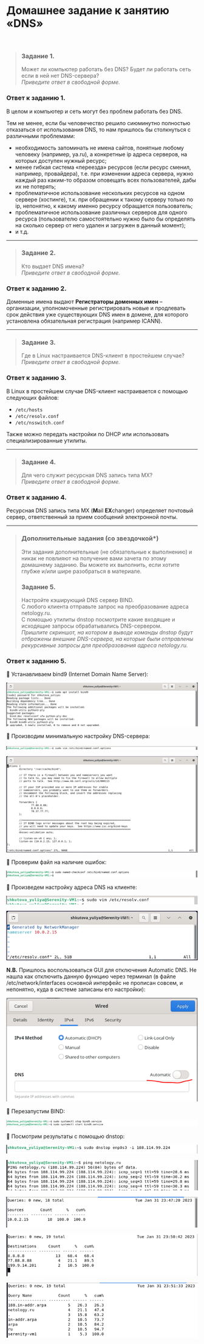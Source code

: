 # Домашнее задание к занятию «DNS»
<br>

> ### Задание 1.
> Может ли компьютер работать без DNS? Будет ли работать сеть если в ней нет DNS-сервера?  
> *Приведите ответ в свободной форме.*
>
### Ответ к заданию 1.
В целом и компьютер и сеть могут без проблем работать без DNS.

Тем не менее, если бы человечество решило сиюминутно полностью отказаться от использования DNS, то нам пришлось бы столкнуться с различными проблемами:
*	необходимость запоминать не имена сайтов, понятные любому человеку (например, ya.ru), а конкретные ip адреса серверов, на которых доступен нужный ресурс;
*	менее гибкая система «переезда» ресурсов (если ресурс сменил, например, провайдера), т.е. при изменении адреса сервера, нужно каждый раз каким-то образом оповещать всех пользователей, дабы их не потерять;
*	проблематичное использование нескольких ресурсов на одном сервере (хостинге), т.к. при обращении к такому серверу только по ip, непонятно, к какому именно ресурсу обращается пользователь;
*	проблематичное использование различных серверов для одного ресурса (пользователю самостоятельно нужно было бы определять на сколько сервер от него удален и загружен в данный момент); 
*	и т.д.

---

> ### Задание 2.
> Кто выдает DNS имена?  
> *Приведите ответ в свободной форме.*
>
### Ответ к заданию 2.
Доменные имена выдают **Регистраторы доменных имен** – организации, уполномоченные регистрировать новые и продлевать срок действия уже существующих DNS имен в домене, для которого установлена обязательная регистрация (например ICANN).

---

> ### Задание 3.
> Где в Linux настраивается DNS-клиент в простейшем случае?  
> *Приведите ответ в свободной форме.*
>
### Ответ к заданию 3.
В Linux в простейшем случае DNS-клиент настраивается с помощью следующих файлов:
*	`/etc/hosts`
*	`/etc/resolv.conf`
*	`/etc/nsswitch.conf`

Также можно передать настройки по DHCP или использовать специализированные утилиты.

---

> ### Задание 4.
> Для чего служит ресурсная DNS запись типа MX?  
> *Приведите ответ в свободной форме.*
>
### Ответ к заданию 4.
Ресурсная DNS запись типа MX (**M**ail **EX**changer) определяет почтовый сервер, ответственный за прием сообщений электронной почты.

---

> ### Дополнительные задания (со звездочкой*)
> Эти задания дополнительные (не обязательные к выполнению) и никак не повлияют на получение вами зачета по этому домашнему заданию. Вы можете их выполнить, если хотите глубже и/или шире разобраться в материале.
>
> ### Задание 5.
> Настройте кэширующий DNS сервер BIND.  
> С любого клиента отправьте запрос на преобразование адреса netology.ru.  
> С помощью утилиты dnstop посмотрите какие входящие и исходящие запросы обрабатывались DNS-сервером.  
> *Пришлите скриншот, на котором в выводе команды dnstop будут отбражены внешние DNS-сервера, на которые были отправлены рекурсивные запросы для преобразования адреса netology.ru.*
>
### Ответ к заданию 5.
:large_blue_diamond:	Устанавливаем bind9 (Internet Domain Name Server):

<kbd><img src="/img/net-11.5.1.png"></kbd>
 
:large_blue_diamond:	Производим минимальную настройку DNS-сервера:

<kbd><img src="/img/net-11.5.2.png"></kbd>
 
<kbd><img src="/img/net-11.5.3.png"></kbd>
 
:large_blue_diamond:	Проверим файл на наличие ошибок:

<kbd><img src="/img/net-11.5.4.png"></kbd>
 
:large_blue_diamond:	Произведем настройку адреса DNS на клиенте:

<kbd><img src="/img/net-11.5.5.png"></kbd>
 
<kbd><img src="/img/net-11.5.6.png"></kbd>
 
**N.B.** Пришлось воспользоваться GUI для отключения Automatic DNS. Не нашла как отключить данную функцию через терминал (в файле /etc/network/interfaces основной интерфейс не прописан совсем, и непонятно, куда в системе записаны его настройки):

<kbd><img src="/img/net-11.5.7.png"></kbd>
 
:large_blue_diamond:	Перезапустим BIND:

<kbd><img src="/img/net-11.5.8.png"></kbd>
 
:large_blue_diamond:	Посмотрим результаты с помощью dnstop:

<kbd><img src="/img/net-11.5.9.png"></kbd>
 
<kbd><img src="/img/net-11.5.10.png"></kbd>
 
<kbd><img src="/img/net-11.5.11.png"></kbd>
 
<kbd><img src="/img/net-11.5.12.png"></kbd>
 
<kbd><img src="/img/net-11.5.13.png"></kbd>
